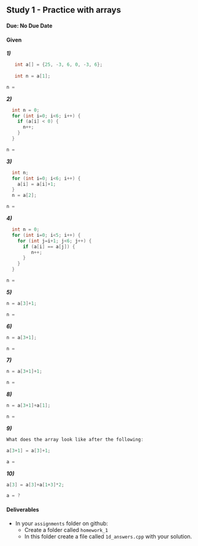 ## Study 1 - Practice with arrays
#### Due: No Due Date

#### Given

___1)___
```cpp
   int a[] = {25, -3, 6, 0, -3, 6};
   
   int n = a[1];
```

```cpp
n = 
```

___2)___
```cpp
  int n = 0;
  for (int i=0; i<6; i++) {
    if (a[i] < 0) {
      n++;
    }
  }
```

```cpp
n = 
```

___3)___
```cpp
  int n;
  for (int i=0; i<6; i++) {
    a[i] = a[i]+1;
  }
  n = a[2];
```

```cpp
n = 
```

___4)___
```cpp
  int n = 0;
  for (int i=0; i<5; i++) {
    for (int j=i+1; j<6; j++) {
      if (a[i] == a[j]) {
         n++;
      }
    }
  }
````

```cpp
n = 
```

___5)___
```cpp
n = a[3]+1;
```

```cpp
n = 
```

___6)___
```cpp
n = a[3+1];
```

```cpp
n = 
```

___7)___
```cpp
n = a[3+1]+1;
```

```cpp
n = 
```


___8)___
```cpp
n = a[3+1]+a[1];
```

```cpp
n = 
```

___9)___
```cpp
What does the array look like after the following:

a[3+1] = a[3]+1;
```

```cpp
a = 
```

___10)___
```cpp
a[3] = a[3]+a[1+3]*2;
```

```cpp
a = ?

```

#### Deliverables

- In your `assignments` folder on github:
  - Create a folder called `homework_1`
  - In this folder create a file called `1d_answers.cpp` with your solution.
